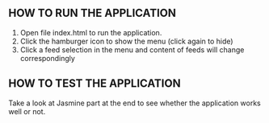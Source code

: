 HOW TO RUN THE APPLICATION
--------------------------
1. Open file index.html to run the application.
2. Click the hamburger icon to show the menu (click again to hide)
3. Click a feed selection in the menu and content of feeds will change correspondingly


HOW TO TEST THE APPLICATION
---------------------------
Take a look at Jasmine part at the end to see whether the application works well or not.